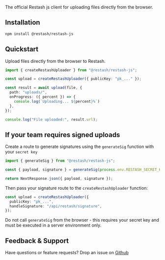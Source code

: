 The official Restash js client for uploading files directly from the browser.

## Installation

```bash
npm install @restash/restash-js
````

## Quickstart

Upload files directly from the browser to Restash.

```typescript
import { createRestashUploader } from "@restash/restash-js";

const upload = createRestashUploader({ publicKey: "pk_..." });

const result = await upload(file, {
  path: "uploads/",
  onProgress: ({ percent }) => {
    console.log(`Uploading... ${percent}%`)
  },
});

console.log("File uploaded:", result.url);
```

## If your team requires signed uploads

Create a route to generate signatures using the `generateSig` function with your `secret key`

```typescript
import { generateSig } from "@restash/restash-js";

const { payload, signature } = generateSig(process.env.RESTASH_SECRET_KEY!);

return NextResponse.json({ payload, signature });
```

Then pass your signature route to the `createRestashUploader` function:

```typescript
const upload = createRestashUploader({
  publicKey: "pk_...",
  handleSignature: "/api/restash/signature",
});
```

Do not call `generateSig` from the browser - this requires your secret key and must be executed in a server
environment only.

## Feedback & Support

Have questions or feature requests?
Drop an issue on [Github](https://github.com/restashio/restash-js/issues)